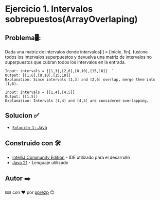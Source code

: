 # Ejercicio 1. Intervalos sobrepuestos(ArrayOverlaping)
## Problema🖥:  
Dada una matriz de intervalos donde intervalos[i] = [inicio, fin], fusione todos los intervalos superpuestos y devuelva una matriz de intervalos no superpuestos que cubran todos los intervalos en la entrada.  

```
Input: intervals = [[1,3],[2,6],[8,10],[15,18]]  `
Output: [[1,6],[8,10],[15,18]]
Explanation: Since intervals [1,3] and [2,6] overlap, merge them into [1,6].

Input: intervals = [[1,4],[4,5]]
Output: [[1,5]]
Explanation: Intervals [1,4] and [4,5] are considered overlapping.
```

## Solucion ✅
- [`Solución 1:` Java](./ArrayOverlapping.java)

## Construido con 🛠️
* [IntelliJ Community Edition](https://www.jetbrains.com/es-es/idea/download/download-thanks.html?platform=windows&code=IIC) - IDE utilizado para el desarrollo
* [Java 21](https://www.oracle.com/java/technologies/javase/jdk21-archive-downloads.html) - Lenguaje utilizado
## Autor ✒️
⌨ con ❤ por [pprezp](https://github.com/pprezp) 😊